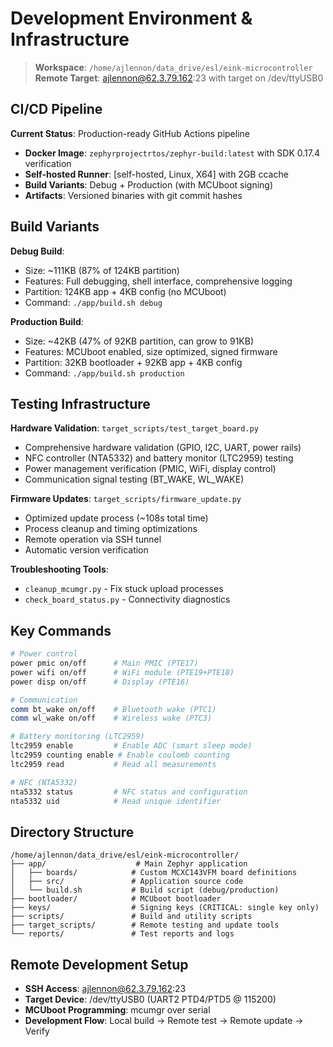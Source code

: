 # Development Environment & Infrastructure

> **Workspace**: `/home/ajlennon/data_drive/esl/eink-microcontroller`  
> **Remote Target**: ajlennon@62.3.79.162:23 with target on /dev/ttyUSB0

## CI/CD Pipeline

**Current Status**: Production-ready GitHub Actions pipeline
- **Docker Image**: `zephyrprojectrtos/zephyr-build:latest` with SDK 0.17.4 verification
- **Self-hosted Runner**: [self-hosted, Linux, X64] with 2GB ccache
- **Build Variants**: Debug + Production (with MCUboot signing)
- **Artifacts**: Versioned binaries with git commit hashes

## Build Variants

**Debug Build**:
- Size: ~111KB (87% of 124KB partition)
- Features: Full debugging, shell interface, comprehensive logging
- Partition: 124KB app + 4KB config (no MCUboot)
- Command: `./app/build.sh debug`

**Production Build**:
- Size: ~42KB (47% of 92KB partition, can grow to 91KB)
- Features: MCUboot enabled, size optimized, signed firmware
- Partition: 32KB bootloader + 92KB app + 4KB config
- Command: `./app/build.sh production`

## Testing Infrastructure

**Hardware Validation**: `target_scripts/test_target_board.py`
- Comprehensive hardware validation (GPIO, I2C, UART, power rails)
- NFC controller (NTA5332) and battery monitor (LTC2959) testing
- Power management verification (PMIC, WiFi, display control)
- Communication signal testing (BT_WAKE, WL_WAKE)

**Firmware Updates**: `target_scripts/firmware_update.py`
- Optimized update process (~108s total time)
- Process cleanup and timing optimizations
- Remote operation via SSH tunnel
- Automatic version verification

**Troubleshooting Tools**:
- `cleanup_mcumgr.py` - Fix stuck upload processes
- `check_board_status.py` - Connectivity diagnostics

## Key Commands

```bash
# Power control
power pmic on/off      # Main PMIC (PTE17)
power wifi on/off      # WiFi module (PTE19+PTE18)  
power disp on/off      # Display (PTE16)

# Communication
comm bt_wake on/off    # Bluetooth wake (PTC1)
comm wl_wake on/off    # Wireless wake (PTC3)

# Battery monitoring (LTC2959)
ltc2959 enable         # Enable ADC (smart sleep mode)
ltc2959 counting enable # Enable coulomb counting
ltc2959 read           # Read all measurements

# NFC (NTA5332)
nta5332 status         # NFC status and configuration
nta5332 uid            # Read unique identifier
```

## Directory Structure

```
/home/ajlennon/data_drive/esl/eink-microcontroller/
├── app/                    # Main Zephyr application
│   ├── boards/            # Custom MCXC143VFM board definitions
│   ├── src/               # Application source code
│   └── build.sh           # Build script (debug/production)
├── bootloader/            # MCUboot bootloader
├── keys/                  # Signing keys (CRITICAL: single key only)
├── scripts/               # Build and utility scripts
├── target_scripts/        # Remote testing and update tools
└── reports/               # Test reports and logs
```

## Remote Development Setup

- **SSH Access**: ajlennon@62.3.79.162:23
- **Target Device**: /dev/ttyUSB0 (UART2 PTD4/PTD5 @ 115200)
- **MCUboot Programming**: mcumgr over serial
- **Development Flow**: Local build → Remote test → Remote update → Verify
